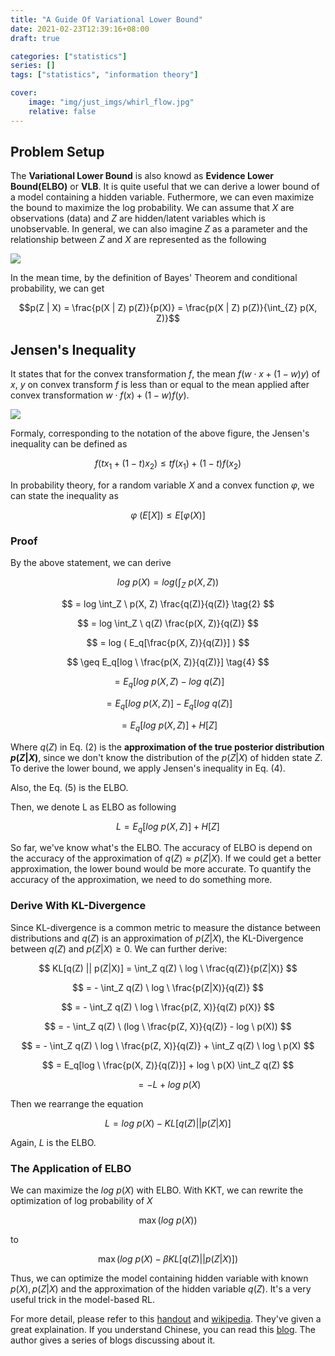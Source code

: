 ```yaml
---
title: "A Guide Of Variational Lower Bound"
date: 2021-02-23T12:39:16+08:00
draft: true

categories: ["statistics"]
series: []
tags: ["statistics", "information theory"]

cover:
    image: "img/just_imgs/whirl_flow.jpg"
    relative: false
---
```


## Problem Setup

The **Variational Lower Bound** is also knowd as **Evidence Lower Bound(ELBO)** or **VLB**. It is quite useful that we can derive a lower bound of a model containing a hidden variable. Futhermore, we can even maximize the bound to maximize the log probability. We can assume that $X$ are observations (data) and $Z$ are hidden/latent variables which is unobservable. In general, we can also imagine $Z$ as a parameter and the relationship between $Z$ and $X$ are represented as the following

![](/blog/img/a_guide_of_variational_lower_bound/elbo_graph.png)

In the mean time, by the definition of Bayes' Theorem and conditional probability, we can get

$$p(Z | X) = \frac{p(X | Z) p(Z)}{p(X)} = \frac{p(X | Z) p(Z)}{\int_{Z} p(X, Z)}$$

<!-- ![](/blog/img/a_guide_of_variational_lower_bound/elbo_bayes.png) -->


## Jensen's Inequality

It states that for the convex transformation $f$, the mean $f(w \cdot x + (1 - w) y)$ of $x$, $y$ on convex transform $f$ is less than or equal to the mean applied after convex transformation $w \cdot f(x) + (1 - w) f(y)$.

![](/blog/img/a_guide_of_variational_lower_bound/jensen.png)

Formaly, corresponding to the notation of the above figure, the Jensen's inequality can be defined as

<!-- ![](/blog/img/a_guide_of_variational_lower_bound/jensen_formular.svg) -->

$$f(t x_1 + (1 - t) x_2) \leq t f(x_1) + (1 - t) f(x_2)$$

In probability theory, for a random variable $X$ and a convex function $\varphi$, we can state the inequality as 

<!-- ![](/blog/img/a_guide_of_variational_lower_bound/jensen_prob.svg) -->

$$\varphi \ (E[X]) \leq E[\varphi(X)]$$

### Proof

By the above statement, we can derive

<!-- ![](/blog/img/a_guide_of_variational_lower_bound/elbo_derive.png) -->

$$
log \ p(X) = log (\int_Z \ p(X, Z))
$$

$$
= log \int_Z \ p(X, Z) \frac{q(Z)}{q(Z)} \tag{2}
$$

$$
= log \int_Z \ q(Z) \frac{p(X, Z)}{q(Z)}
$$

$$
= log ( E_q[\frac{p(X, Z)}{q(Z)}] )
$$

$$
\geq E_q[log \ \frac{p(X, Z)}{q(Z)}] \tag{4}
$$

$$
= E_q[log \ p(X, Z) - log \ q(Z)]
$$

$$
= E_q[log \ p(X, Z)] - E_q[log \ q(Z)]
$$

$$
= E_q[log \ p(X, Z)] + H[Z] \tag{5}
$$

Where $q(Z)$ in Eq. (2) is the **approximation of the true posterior distribution $p(Z|X)$**, since we don't know the distribution of the $p(Z|X)$ of hidden state $Z$. To derive the lower bound, we apply Jensen's inequality in Eq. (4).

Also, the Eq. (5) is the ELBO.

Then, we denote L as ELBO as following

<!-- ![](/blog/img/a_guide_of_variational_lower_bound/elbo_L.png) -->

$$
L = E_q[log \ p(X, Z)] + H[Z]
$$

So far, we've know what's the ELBO. The accuracy of ELBO is depend on the accuracy of the approximation of $q(Z) \approx p(Z|X)$. If we could get a better approximation, the lower bound would be more accurate. To quantify the accuracy of the approximation, we need to do something more.

### Derive With KL-Divergence

Since KL-divergence is a common metric to measure the distance between distributions and $q(Z)$ is an approximation of $p(Z|X)$, the KL-Divergence between $q(Z)$ and $p(Z|X) \geq 0$. We can further derive:

<!-- ![](/blog/img/a_guide_of_variational_lower_bound/elbo_kl.png) -->

$$
KL[q(Z) || p(Z|X)] = \int_Z q(Z) \ log \ \frac{q(Z)}{p(Z|X)}
$$

$$
= - \int_Z q(Z) \ log \ \frac{p(Z|X)}{q(Z)}
$$

$$
= - \int_Z q(Z) \ log \ \frac{p(Z, X)}{q(Z) p(X)}
$$

$$
= - \int_Z q(Z) \ (log \ \frac{p(Z, X)}{q(Z)} - log \ p(X))
$$

$$
= - \int_Z q(Z) \ log \ \frac{p(Z, X)}{q(Z)} + \int_Z q(Z) \ log \ p(X)
$$

$$
= E_q[log \ \frac{p(X, Z)}{q(Z)}] + log \ p(X) \int_Z q(Z)
$$

$$
= -L + log \ p(X)
$$

Then we rearrange the equation

<!-- ![](/blog/img/a_guide_of_variational_lower_bound/elbo_re.png) -->

$$
L = log \ p(X) - KL[q(Z) || p(Z|X)]
$$

Again, $L$ is the ELBO.

### The Application of ELBO

We can maximize the $log \ p(X)$ with ELBO. With KKT, we can rewrite the optimization of log probability of $X$

$$\mathop{\max}(log \ p(X))$$ 

to 

$$\mathop{max}(log \ p(X) - \beta KL[q(Z)||p(Z|X)])$$

Thus, we can optimize the model containing hidden variable with known $p(X), p(Z|X)$ and the approximation of the hidden variable $q(Z)$. It's a very useful trick in the  model-based RL.

For more detail, please refer to this [handout](http://users.umiacs.umd.edu/~xyang35/files/understanding-variational-lower.pdf) and [wikipedia](https://en.wikipedia.org/wiki/Evidence_lower_bound). They've given a great explaination. If you understand Chinese, you can read this [blog](https://odie2630463.github.io/2018/08/21/vi-1/). The author gives a series of blogs discussing about it.